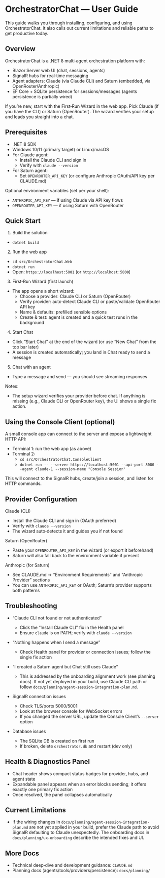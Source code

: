 # OrchestratorChat — User Guide

This guide walks you through installing, configuring, and using OrchestratorChat. It also calls out current limitations and reliable paths to get productive today.

## Overview

OrchestratorChat is a .NET 8 multi‑agent orchestration platform with:
- Blazor Server web UI (chat, sessions, agents)
- SignalR hubs for real‑time messaging
- Agent adapters: Claude (via Claude CLI) and Saturn (embedded, via OpenRouter/Anthropic)
- EF Core + SQLite persistence for sessions/messages (agents persistence is partially wired)

If you’re new, start with the First‑Run Wizard in the web app. Pick Claude (if you have the CLI) or Saturn (OpenRouter). The wizard verifies your setup and leads you straight into a chat.

## Prerequisites

- .NET 8 SDK
- Windows 10/11 (primary target) or Linux/macOS
- For Claude agent:
  - Install the Claude CLI and sign in
  - Verify with `claude --version`
- For Saturn agent:
  - Set `OPENROUTER_API_KEY` (or configure Anthropic OAuth/API key per CLAUDE.md)

Optional environment variables (set per your shell):
- `ANTHROPIC_API_KEY` — if using Claude via API key flows
- `OPENROUTER_API_KEY` — if using Saturn with OpenRouter

## Quick Start

1) Build the solution
- `dotnet build`

2) Run the web app
- `cd src/OrchestratorChat.Web`
- `dotnet run`
- Open: `https://localhost:5001` (or `http://localhost:5000`)

3) First‑Run Wizard (first launch)
- The app opens a short wizard:
  - Choose a provider: Claude CLI or Saturn (OpenRouter)
  - Verify provider: auto‑detect Claude CLI or paste/validate OpenRouter API key
  - Name & defaults: prefilled sensible options
  - Create & test: agent is created and a quick test runs in the background

4) Start Chat
- Click “Start Chat” at the end of the wizard (or use “New Chat” from the top bar later)
- A session is created automatically; you land in Chat ready to send a message

5) Chat with an agent
- Type a message and send — you should see streaming responses

Notes:
- The setup wizard verifies your provider before chat. If anything is missing (e.g., Claude CLI or OpenRouter key), the UI shows a single fix action.

## Using the Console Client (optional)

A small console app can connect to the server and expose a lightweight HTTP API:
- Terminal 1: run the web app (as above)
- Terminal 2:
  - `cd src/OrchestratorChat.ConsoleClient`
  - `dotnet run -- --server https://localhost:5001 --api-port 8080 --agent claude-1 --session-name "Console Session"`

This will connect to the SignalR hubs, create/join a session, and listen for HTTP commands.

## Provider Configuration

Claude (CLI)
- Install the Claude CLI and sign in (OAuth preferred)
- Verify with `claude --version`
- The wizard auto‑detects it and guides you if not found

Saturn (OpenRouter)
- Paste your `OPENROUTER_API_KEY` in the wizard (or export it beforehand)
- Saturn will also fall back to the environment variable if present

Anthropic (for Saturn)
- See CLAUDE.md → “Environment Requirements” and “Anthropic Provider” sections
- You can use `ANTHROPIC_API_KEY` or OAuth; Saturn’s provider supports both patterns

## Troubleshooting

- “Claude CLI not found or not authenticated”
  - Click the “Install Claude CLI” fix in the Health panel
  - Ensure `claude` is on PATH; verify with `claude --version`

- “Nothing happens when I send a message”
  - Check Health panel for provider or connection issues; follow the single fix action

- “I created a Saturn agent but Chat still uses Claude”
  - This is addressed by the onboarding alignment work (see planning docs). If not yet deployed in your build, use Claude CLI path or follow `docs/planning/agent-session-integration-plan.md`.

- SignalR connection issues
  - Check TLS/ports 5000/5001
  - Look at the browser console for WebSocket errors
  - If you changed the server URL, update the Console Client’s `--server` option

- Database issues
  - The SQLite DB is created on first run
  - If broken, delete `orchestrator.db` and restart (dev only)

## Health & Diagnostics Panel

- Chat header shows compact status badges for provider, hubs, and agent state
- Expandable panel appears when an error blocks sending; it offers exactly one primary fix action
- Once resolved, the panel collapses automatically

## Current Limitations

- If the wiring changes in `docs/planning/agent-session-integration-plan.md` are not yet applied in your build, prefer the Claude path to avoid SignalR defaulting to Claude unexpectedly. The onboarding docs in `docs/planning/ux-onboarding` describe the intended fixes and UI.

## More Docs

- Technical deep‑dive and development guidance: `CLAUDE.md`
- Planning docs (agents/tools/providers/persistence): `docs/planning/`
